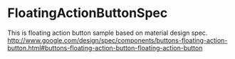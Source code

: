 # FloatingActionButtonSpec
This is floating action button sample based on material design spec. http://www.google.com/design/spec/components/buttons-floating-action-button.html#buttons-floating-action-button-floating-action-button
